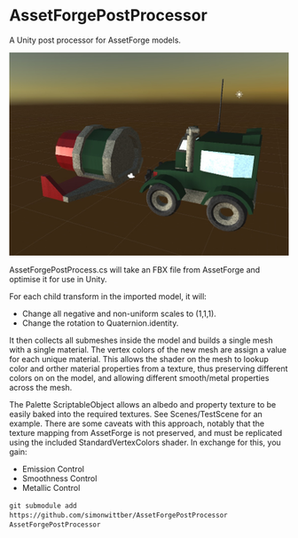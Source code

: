 # AssetForgePostProcessor
A Unity post processor for AssetForge models.

![Image of AssetForgeModels](https://github.com/simonwittber/AssetForgePostProcessor/blob/master/Screen%20Shot.jpg)

AssetForgePostProcess.cs will take an FBX file from AssetForge and optimise it for use in Unity.

For each child transform in the imported model, it will:
 - Change all negative and non-uniform scales to (1,1,1).
 - Change the rotation to Quaternion.identity.

It then collects all submeshes inside the model and builds a single mesh with a single material.
The vertex colors of the new mesh are assign a value for each unique material. This allows the
shader on the mesh to lookup color and orther material properties from a texture, thus preserving
different colors on on the model, and allowing different smooth/metal properties across the mesh.

The Palette ScriptableObject allows an albedo and property texture to be easily baked into the 
required textures. See Scenes/TestScene for an example. There are some caveats with this approach,
notably that the texture mapping from AssetForge is not preserved, and must be replicated using 
the included StandardVertexColors shader. In exchange for this, you gain:
 - Emission Control
 - Smoothness Control
 - Metallic Control


```git submodule add https://github.com/simonwittber/AssetForgePostProcessor AssetForgePostProcessor```
